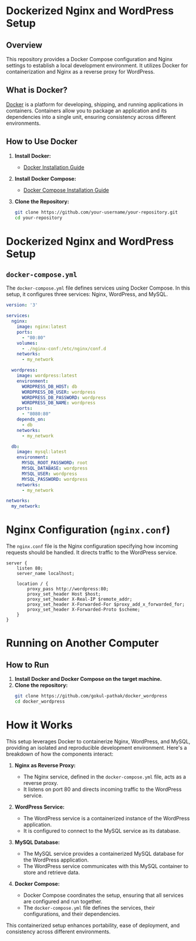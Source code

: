 # Dockerized Nginx and WordPress Setup

## Overview

This repository provides a Docker Compose configuration and Nginx settings to establish a local development environment. It utilizes Docker for containerization and Nginx as a reverse proxy for WordPress.

## What is Docker?

[Docker](https://www.docker.com/) is a platform for developing, shipping, and running applications in containers. Containers allow you to package an application and its dependencies into a single unit, ensuring consistency across different environments.

## How to Use Docker

1. **Install Docker:**
   - [Docker Installation Guide](https://docs.docker.com/get-docker/)

2. **Install Docker Compose:**
   - [Docker Compose Installation Guide](https://docs.docker.com/compose/install/)

3. **Clone the Repository:**
   ```bash
   git clone https://github.com/your-username/your-repository.git
   cd your-repository
# Dockerized Nginx and WordPress Setup

## `docker-compose.yml`

The `docker-compose.yml` file defines services using Docker Compose. In this setup, it configures three services: Nginx, WordPress, and MySQL.

```yaml
version: '3'

services:
  nginx:
    image: nginx:latest
    ports:
      - "80:80"
    volumes:
      - ./nginx-conf:/etc/nginx/conf.d
    networks:
      - my_network

  wordpress:
    image: wordpress:latest
    environment:
      WORDPRESS_DB_HOST: db
      WORDPRESS_DB_USER: wordpress
      WORDPRESS_DB_PASSWORD: wordpress
      WORDPRESS_DB_NAME: wordpress
    ports:
      - "8080:80"
    depends_on:
      - db
    networks:
      - my_network

  db:
    image: mysql:latest
    environment:
      MYSQL_ROOT_PASSWORD: root
      MYSQL_DATABASE: wordpress
      MYSQL_USER: wordpress
      MYSQL_PASSWORD: wordpress
    networks:
      - my_network

networks:
  my_network:
```

# Nginx Configuration (`nginx.conf`)

The `nginx.conf` file is the Nginx configuration specifying how incoming requests should be handled. It directs traffic to the WordPress service.

```nginx
server {
    listen 80;
    server_name localhost;

    location / {
        proxy_pass http://wordpress:80;
        proxy_set_header Host $host;
        proxy_set_header X-Real-IP $remote_addr;
        proxy_set_header X-Forwarded-For $proxy_add_x_forwarded_for;
        proxy_set_header X-Forwarded-Proto $scheme;
    }
}
```
# Running on Another Computer

## How to Run

1. **Install Docker and Docker Compose on the target machine.**
2. **Clone the repository:**
   ```bash
   git clone https://github.com/gokul-pathak/docker_wordpress
   cd docker_wordpress
# How it Works

This setup leverages Docker to containerize Nginx, WordPress, and MySQL, providing an isolated and reproducible development environment. Here's a breakdown of how the components interact:

1. **Nginx as Reverse Proxy:**
   - The Nginx service, defined in the `docker-compose.yml` file, acts as a reverse proxy.
   - It listens on port 80 and directs incoming traffic to the WordPress service.

2. **WordPress Service:**
   - The WordPress service is a containerized instance of the WordPress application.
   - It is configured to connect to the MySQL service as its database.

3. **MySQL Database:**
   - The MySQL service provides a containerized MySQL database for the WordPress application.
   - The WordPress service communicates with this MySQL container to store and retrieve data.

4. **Docker Compose:**
   - Docker Compose coordinates the setup, ensuring that all services are configured and run together.
   - The `docker-compose.yml` file defines the services, their configurations, and their dependencies.
<!--
## Running the Setup:

- After cloning the repository, the `.env` file is created to set the MySQL root password.
- Running `docker-compose up -d` launches the containers in the background.
- Nginx directs web traffic to the WordPress container on port 8080.
-->
This containerized setup enhances portability, ease of deployment, and consistency across different environments.

